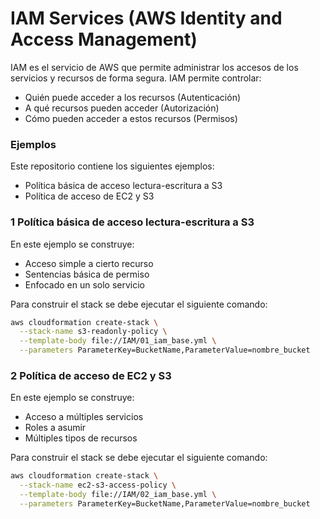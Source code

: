 # IAM Services (AWS Identity and Access Management)

IAM es el servicio de AWS que permite administrar los accesos de los servicios y recursos de forma segura. IAM permite controlar:

- Quién puede acceder a los recursos (Autenticación)
- A qué recursos pueden acceder (Autorización)
- Cómo pueden acceder a estos recursos (Permisos)

### Ejemplos

Este repositorio contiene los siguientes ejemplos:

- Política básica de acceso lectura-escritura a S3
- Política de acceso de EC2 y S3

### 1 Política básica de acceso lectura-escritura a S3

En este ejemplo se construye:

- Acceso simple a cierto recurso
- Sentencias básica de permiso
- Enfocado en un solo servicio

Para construir el stack se debe ejecutar el siguiente comando:

```bash
aws cloudformation create-stack \
  --stack-name s3-readonly-policy \
  --template-body file://IAM/01_iam_base.yml \
  --parameters ParameterKey=BucketName,ParameterValue=nombre_bucket
```

### 2 Política de acceso de EC2 y S3

En este ejemplo se construye:

- Acceso a múltiples servicios
- Roles a asumir
- Múltiples tipos de recursos

Para construir el stack se debe ejecutar el siguiente comando:

```bash
aws cloudformation create-stack \
  --stack-name ec2-s3-access-policy \
  --template-body file://IAM/02_iam_base.yml \
  --parameters ParameterKey=BucketName,ParameterValue=nombre_bucket
```